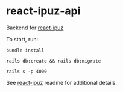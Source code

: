 # react-ipuz-api

Backend for [react-ipuz](https://github.com/ihollander/react-ipuz)

To start, run:

`bundle install`

`rails db:create && rails db:migrate`

`rails s -p 4000`

See [react-ipuz](https://github.com/ihollander/react-ipuz) readme for additional details.